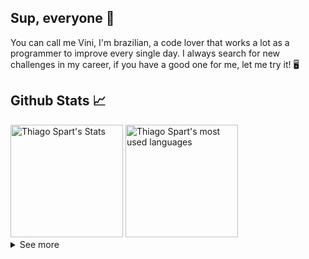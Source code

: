 ## Sup, everyone 👋

You can call me Vini, I'm brazilian, a code lover that works a lot as a programmer to improve every single day. I always search for new challenges in my career, if you have a good one for me, let me try it! 🖥️

## Github Stats 📈

<div>
	<img height="180em" src="https://github-readme-stats.vercel.app/api?username=viniciusgugelmin&show_icons=true&count_private=true&theme=midnight-purple" alt="Thiago Spart's Stats" />
	<img height="180em" src="https://github-readme-stats.vercel.app/api/top-langs/?username=viniciusgugelmin&layout=compact&theme=midnight-purple" alt="Thiago Spart's most used languages" />
</div>

<!--
<a href="https://github.com/viniciusgugelmin/github-readme-streak-stats">
		<img height="180em" src="https://github-readme-streak-stats.herokuapp.com/?user=viniciusgugelmin&theme=midnight-purple#version3" alt="Vinícius Gugelmin's streak stats"/
</a>
-->

<details>
<summary>
	See more
</summary>

## My skills 📜

- HTML
- CSS
- SASS
- Bootstrap
- Vuetify
- Javascript
- Vue.js
- Node.js
- Sequelize
- Php
- Laravel
- MySql
- Sql
- Git
- Github
- Bitbucket

## Working now 💼

- Full Stack Web Developer Jr at Post ED.
- Full Stack Web Developer Jr at BetaBit.

## Studying now 📘

- 4rd period of Information Systems at Positivo University. 
- I'm a Computer Technician.
  
  </details>
